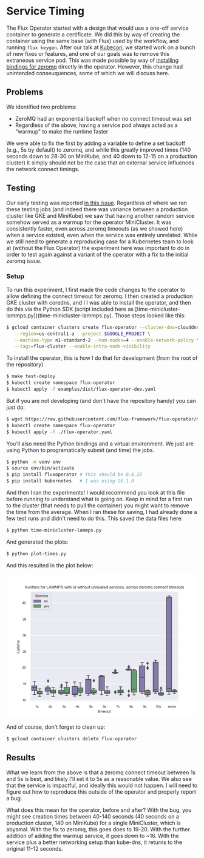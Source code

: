 # Service Timing

The Flux Operator started with a design that would use a one-off service container to
generate a certificate. We did this by way of creating the container using the same
base (with Flux) used by the workflow, and running `flux keygen`. After our 
talk at [Kubecon](https://t.co/vjRydPx1rb), we started work on a bunch of new fixes
or features, and one of our goals was to remove this extraneous service pod.
This was made possible by way of [installing bindings for zeromq](https://github.com/flux-framework/flux-operator/pull/152) directly in
the operator. However, this change had unintended conseuquences, some of which we will
discuss here.

## Problems

We identified two problems:

- ZeroMQ had an exponential backoff when no connect timeout was set
- Regardless of the above, having a service pod always acted as a "warmup" to make the runtime faster

We were able to fix the first by adding a variable to define a set backoff (e.g., 5s by default)
to zeromq, and while this greatly improved times (140 seconds down to 28-30 on MiniKube, and 40 down to 12-15 on a production cluster)
it simply should not be the case that an external service influences the network connect timings.

## Testing

Our early testing was reported [in this issue](https://github.com/kubernetes-sigs/jobset/issues/104). Regardless of where
we ran these testing jobs (and indeed there was variance between a production cluster like GKE and MiniKube) we saw that
having another random service somehow served as a warmup for the operator MiniCluster. It was consistently faster,
even across zeromq timeouts (as we showed here) when a service existed, even when the service was entirely unrelated.
While we still need to generate a reproducing case for a Kubernetes team to look at (without the Flux Operator)
the experiment here was important to do in order to test again against a variant of the operator with a fix to
the initial zeromq issue.

### Setup

To run this experiment, I first made the code changes to the operator to allow defining the connect timeout for zeromq.
I then created a production GKE cluster with coredns, and I
I was able to install the operator, and then do this via the Python SDK (script included here as [time-minicluster-lammps.py])(time-minicluster-lammps.py).
Those steps looked like this:

```bash
$ gcloud container clusters create flux-operator --cluster-dns=clouddns --cluster-dns-scope=cluster \
   --region=us-central1-a --project $GOOGLE_PROJECT \
   --machine-type n1-standard-2 --num-nodes=4 --enable-network-policy \
   --tags=flux-cluster --enable-intra-node-visibility
```

To install the operator, this is how I do that for development (from the root of the repository)

```bash
$ make test-deploy
$ kubectl create namespace flux-operator
$ kubectl apply -f examples/dist/flux-operator-dev.yaml
```

But if you are not developing (and don't have the repository handy) you can just do:

```bash
$ wget https://raw.githubusercontent.com/flux-framework/flux-operator/main/examples/dist/flux-operator.yaml
$ kubectl create namespace flux-operator
$ kubectl apply -f ./flux-operator.yaml
```
You'll also need the Python bindings and a virtual environment. We just are using Python to programatically submit (and time) the jobs.

```bash
$ python -m venv env
$ source env/bin/activate
$ pip install fluxoperator # this should be 0.0.22
$ pip install kubernetes   # I was using 26.1.0
```

And then I ran the experiments! I would recommend you look at this file before running to understand what is going on.
Keep in mind for a first run to the cluster (that needs to pull the container) you might want to remove the time from
the average. When I ran these for saving, I had already done a few test runs and didn't need to do this.
This saved the data files here:

```bash
$ python time-minicluster-lammps.py
```

And generated the plots:

```bash
$ python plot-times.py
```

And this resulted in the plot below:

![lammps-times.png]( lammps-times.png)

And of course, don't forget to clean up:

```bash
$ gcloud container clusters delete flux-operator
```

## Results

What we learn from the above is that a zeromq connect timeout between 1s and 5s is best, and likely I'll set it to 5s as 
a reasonable value. We also see that the service is impactful, and ideally this would not happen. I will need to figure
out how to reproduce this outside of the operator and properly report a bug.

What does this mean for the operator, before and after? With the bug, you might see creation times between 40-140 
seconds (40 seconds on a production cluster, 140 on MiniKube) for a single MiniCluster, which is abysmal.
With the fix to zeromq, this goes does to 19-20. With the further addition of adding the warmup service, it goes
down to ~16. With the service plus a better networking setup than kube-dns, it returns to the original 11-12 seconds.
